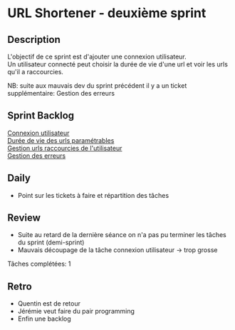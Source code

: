 # URL Shortener - deuxième sprint

## Description

L'objectif de ce sprint est d'ajouter une connexion utilisateur.  
Un utilisateur connecté peut choisir la durée de vie d'une url et voir les urls qu'il a raccourcies.

NB: suite aux mauvais dev du sprint précédent il y a un ticket supplémentaire: Gestion des erreurs

## Sprint Backlog

[Connexion utilisateur](backlog.md#connexion-utilisateur)    
[Durée de vie des urls paramétrables](backlog.md#durée-de-vie-des-urls-raccourcies-paramétrable-pour-utilisateurs-connectés)    
[Gestion urls raccourcies de l'utilisateur](backlog.md#affichage-des-urls-raccourcies-par-utilisateurs)    
[Gestion des erreurs](backlog.md#gestion-des-erreurs)

## Daily

- Point sur les tickets à faire et répartition des tâches

## Review

- Suite au retard de la dernière séance on n'a pas pu terminer les tâches du sprint (demi-sprint)
- Mauvais découpage de la tâche connexion utilisateur -> trop grosse

Tâches complétées: 1

## Retro

- Quentin est de retour
- Jérémie veut faire du pair programming
- Enfin une backlog
